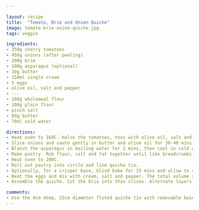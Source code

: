 ```yaml
---

layout: recipe
title:  "Tomato, Brie and Onion Quiche"
image: tomato-brie-onion-quiche.jpg
tags: veggie

ingredients:
- 350g cherry tomatoes
- 450g onions (after peeling)
- 200g brie
- 100g asparagus (optional)
- 30g butter
- 150ml single cream
- 5 eggs
- olive oil, salt and pepper
- ---
- 100g wholemeal flour
- 100g plain flour
- pinch salt
- 80g butter
- 70ml cold water

directions:
- Heat oven to 160C. Halve the tomatoes, toss with olive oil, salt and pepper. Tip onto baking tray lined with greaseproof paper and place in oven for 30 mins.
- Slice onions and saute gently in butter and olive oil for 30-40 mins until soft and translucent.
- Blanch the asparagus in boiling water for 2 mins, then cool in cold water. Drain.
- Make pastry. Rub flour, salt and fat together until like breadcrumbs with no lumps. Mix in the water and form into a ball. Cover with clingfilm and place in fridge for 30 mins.
- Heat oven to 200C.
- Roll out pastry into circle and line quiche tin.
- Optionally, for a crisper base, blind bake for 15 mins and allow to cool. Use screwed up greaseproof paper and ceramic beads.
- Beat the eggs and mix with cream, salt and pepper. The total volume should be 3/4 pint.
- Assemble the quiche. Cut the brie into thin slices. Alternate layers of brie, onions and tomatoes to fill the pastry. Arrange the asparagus on top. Gently pour in the egg mixture. Place in the oven for 25-30 mins until golden brown and firm.

comments: 
- Use the 4cm deep, 25cm diameter fluted quiche tin with removable base.
---
```

